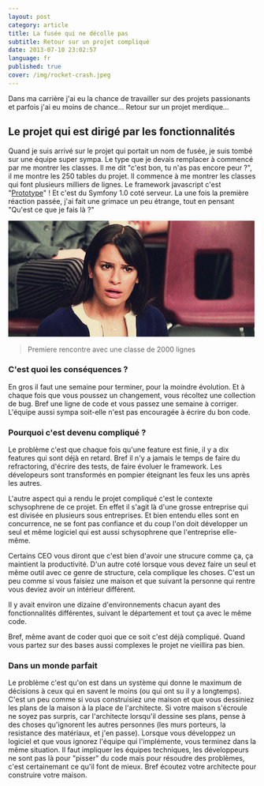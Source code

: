 ```yaml
---
layout: post
category: article
title: La fusée qui ne décolle pas
subtitle: Retour sur un projet compliqué
date: 2013-07-10 23:02:57
language: fr
published: true
cover: /img/rocket-crash.jpeg
---
```


Dans ma carrière j'ai eu la chance de travailler sur des projets passionants et parfois j'ai eu moins de chance...
Retour sur un projet merdique...

## Le projet qui est dirigé par les fonctionnalités

Quand je suis arrivé sur le projet qui portait un nom de fusée, je suis tombé sur une équipe super sympa. 
Le type que je devais remplacer à commencé par me montrer les classes. 
Il me dit "c'est bon, tu n'as pas encore peur ?", il me montre les 250 tables du projet.
Il commence à me montrer les classes qui font plusieurs milliers de lignes. 
Le framework javascript c'est "[Prototype](http://prototypejs.org)" ! Et c'est du Symfony 1.0 coté serveur.
La une fois la première réaction passée, j'ai fait une grimace un peu étrange, tout en pensant "Qu'est ce que je fais là ?"

![wtf](/img/wtf.gif "Premiere rencontre avec une classe de 2000 lignes")
 <blockquote>
  Premiere rencontre avec une classe de 2000 lignes
</blockquote>


### C'est quoi les conséquences ? 
En gros il faut une semaine pour terminer, pour la moindre évolution. 
Et à chaque fois que vous poussez un changement, vous récoltez une collection de bug. 
Bref une ligne de code et vous passez une semaine à corriger. 
L'équipe aussi sympa soit-elle n'est pas encouragée à écrire du bon code.


### Pourquoi c'est devenu compliqué ?
Le problème c'est que chaque fois qu'une feature est finie, il y a dix features qui sont déjà en retard. 
Bref il n'y a jamais le temps de faire du refractoring, d'écrire des tests, de faire évoluer le framework.
Les dévelopeurs sont transformés en pompier éteignant les feux les uns après les autres. 

L'autre aspect qui a rendu le projet compliqué c'est le contexte schysophrene de ce projet. 
En effet il s'agit là d'une grosse entreprise qui est divisée en plusieurs sous entreprises. 
Et bien entendu elles sont en concurrence, ne se font pas confiance et du coup l'on doit développer un seul et même logiciel qui est aussi schysophrene que l'entreprise elle-même. 

Certains CEO vous diront que c'est bien d'avoir une strucure comme ça, ça maintient la productivité.
D'un autre coté lorsque vous devez faire un seul et même outil avec ce genre de structure, cela complique les choses. 
C'est un peu comme si vous faisiez une maison et que suivant la personne qui rentre vous deviez avoir un intérieur différent. 

Il y avait environ une dizaine d'environnements chacun ayant des fonctionnalités différentes, suivant le département et tout ça avec le même code.

Bref, même avant de coder quoi que ce soit c'est déjà compliqué. Quand vous partez sur des bases aussi complexes le projet ne vieillira pas bien. 

### Dans un monde parfait

Le problème c'est qu'on est dans un système qui donne le maximum de décisions à ceux qui en savent le moins (ou qui ont su il y a longtemps).
C'est un peu comme si vous construisiez une maison et que vous dessiniez les plans de la maison à la place de l'architecte.
Si votre maison s'écroule ne soyez pas surpris, car l'architecte lorsqu'il dessine ses plans, pense à des choses qu'ignorent les autres personnes (les murs porteurs, la resistance des matériaux, et j'en passe).
Lorsque vous développez un logiciel et que vous ignorez l'équipe qui l'implémente, vous terminez dans la même situation. 
Il faut impliquer les équipes techniques, les développeurs ne sont pas là pour "pisser" du code mais pour résoudre des problèmes, c'est certainemant ce qu'il font de mieux. 
Bref écoutez votre architecte pour construire votre maison.  
